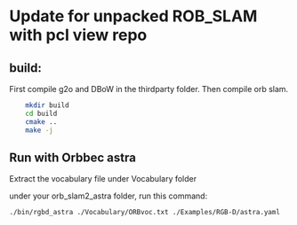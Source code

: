 # Update for unpacked ROB_SLAM with pcl view repo

## build:
First compile g2o and DBoW in the thirdparty folder. Then compile orb slam.

```bash
    mkdir build
    cd build
    cmake ..
    make -j
```

## Run with Orbbec astra
Extract the vocabulary file under Vocabulary folder

under your orb_slam2_astra folder, run this command:

```bash
./bin/rgbd_astra ./Vocabulary/ORBvoc.txt ./Examples/RGB-D/astra.yaml

```
